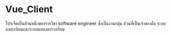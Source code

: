 # Vue_Client


โปรเจ็คเป็นส่วนหนึ่งของรายวิชา software engineer ซึ่งเป็นงานกลุ่ม
ส่วนที่เป็นเจ้าของคือ ระบบลงทะเบียนและระบบแสดงตารางเรียน

